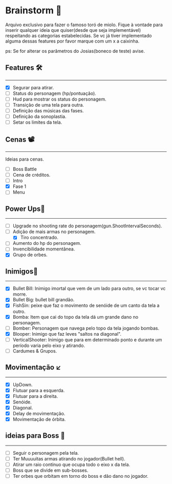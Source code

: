 # Brainstorm  🧠
Arquivo exclusivo para fazer o famoso toró de miolo. Fique à vontade para inserir qualquer ideia que quiser(desde que seja implementável) respeitando as categorias estabelecidas. Se vc já tiver implementado alguma dessas features por favor marque com um x a caixinha.


ps: Se for alterar os parâmetros do Josias(boneco de teste) avise.
## Features 🛠️
---
 - [x] Segurar para atirar.
 - [ ] Status do personagem (hp/pontuação).
 - [ ] Hud para mostrar os status do personagem. 
 - [ ] Transição de uma tela para outra.
 - [ ] Definição das músicas das fases.
 - [ ] Definição da sonoplastia.
 - [ ] Setar os limites da tela.
 
## Cenas 📽️
---
Ideias para cenas.

 - [ ] Boss Battle
 - [ ] Cena de créditos.
 - [ ] Intro
 - [x] Fase 1
 - [ ] Menu
 
## Power Ups💪
---
- [ ] Upgrade no shooting rate do personagem(gun.ShootIntervalSeconds).
- [ ] Adição de mais armas no personagem.
	- [x] Tiro concentrado.
- [ ] Aumento do hp do personagem.
- [ ] Invencibilidade momentânea.
- [x] Grupo de orbes.

## Inimigos👿
--- 
 - [x] Bullet Bill: Inimigo imortal que vem de um lado para outro, se vc tocar vc morre.
 - [x] Bullet Big: bullet bill grandão.
 - [x] FishSin: peixe que faz o movimento de senóide de um canto da tela a outro.
 - [x] Bomba: Item que cai do topo da tela dá um grande dano no personagem.
 - [ ] Bomber: Personagem que navega pelo topo da tela jogando bombas.
 - [x] Blooper: Inimigo que faz leves "saltos na diagonal". 
 - [ ] VerticalShooter: Inimigo que para em determinado ponto e durante um período varia pelo eixo y atirando. 
 - [ ] Cardumes & Grupos.
## Movimentação ↙️
---
 - [x] UpDown.
 - [x] Flutuar para a esquerda.
 - [x] Flutuar para a direita.
 - [x] Senóide.
 - [x] Diagonal.
 - [x] Delay de movimentação.
 - [x] Movimentação de órbita.
## ideias para Boss 🐍
---
 - [ ] Seguir o personagem pela tela.
 - [ ] Ter Muuuuitas armas atirando no jogador(Bullet hell).
 - [ ] Atirar um raio contínuo que ocupa todo o eixo x da tela.
 - [ ] Boss que se divide em sub-bosses.
 - [ ] Ter orbes que orbitam em torno do boss e dão dano no jogador.

